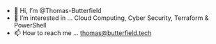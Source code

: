 - 👋 Hi, I’m @Thomas-Butterfield
- 👀 I’m interested in ... Cloud Computing, Cyber Security, Terraform & PowerShell
- 📫 How to reach me ... thomas@butterfield.tech
<!---
Thomas-Butterfield/Thomas-Butterfield is a ✨ special ✨ repository because its `README.md` (this file) appears on your GitHub profile.
You can click the Preview link to take a look at your changes.
--->
